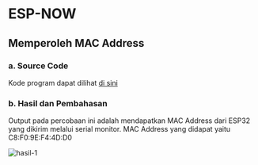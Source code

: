 # ESP-NOW

## Memperoleh MAC Address

### a. Source Code
Kode program dapat dilihat <a href="memperoleh_mac_address/memperoleh_mac_address.ino">di sini</a>

### b. Hasil dan Pembahasan
Output pada percobaan ini adalah mendapatkan MAC Address dari ESP32 yang dikirim melalui serial monitor.
MAC Address yang didapat yaitu C8:F0:9E:F4:4D:D0

![hasil-1](https://github.com/farhanhisyam/sistemEmbedded/assets/94108385/eea85ecf-5850-4c8b-8af5-e3c153389bde)
